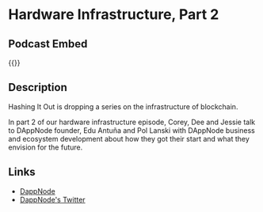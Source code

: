 # Hardware Infrastructure, Part 2


## Podcast Embed
{{<podcast-embed url="https://player.simplecast.com/4ab693af-5ba1-497a-8388-319b47df9e97?dark=false&color=EE6E04">}}

## Description
Hashing It Out is dropping a series on the infrastructure of blockchain.

In part 2 of our hardware infrastructure episode, Corey, Dee and Jessie talk to DAppNode founder, Edu Antuña and Pol Lanski with DAppNode business and ecosystem development about how they got their start and what they envision for the future.

## Links 
- [DappNode](https://dappnode.io)
- [DappNode's Twitter](https://twitter.com/dappnode)

